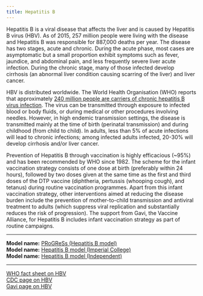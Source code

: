 ```yaml
---
title: Hepatitis B
---
```


Hepatitis B is a viral disease that affects the liver and is caused by Hepatitis B virus (HBV). As of 2015, 257 million people were living with the disease and Hepatitis B was responsible for 887,000 deaths per year. The disease has two stages, acute and chronic. During the acute phase, most cases are asymptomatic but a small proportion exhibit symptoms such as fever, jaundice, and abdominal pain, and less frequently severe liver acute infection. During the chronic stage, many of those infected develop cirrhosis (an abnormal liver condition causing scarring of the liver) and liver cancer. 

HBV is distributed worldwide. The World Health Organisation (WHO) reports that approximately [240 million people are carriers of chronic hepatitis B virus infection](http://apps.who.int/iris/bitstream/10665/246177/1/WHO-HIV-2016.06-eng.pdf?ua=1). The virus can be transmitted through exposure to infected blood or body fluids, or during medical or other procedures involving needles. However, in high endemic transmission settings, the disease is transmitted mainly at the time of birth (perinatal transmission) and during childhood (from child to child). In adults, less than 5% of acute infections will lead to chronic infections; among infected adults infected, 20-30% will develop cirrhosis and/or liver cancer.  

Prevention of Hepatitis B through vaccination is highly efficacious (~95%) and has been recommended by WHO since 1982. The scheme for the infant vaccination strategy consists of one dose at birth (preferably within 24 hours), followed by two doses given at the same time as the first and third doses of the DTP vaccine (diphtheria, pertussis (whooping cough), and tetanus) during routine vaccination programmes. Apart from this infant vaccination strategy, other interventions aimed at reducing the disease burden include the prevention of mother-to-child transmission and antiviral treatment to adults (which suppress viral replication and substantially reduces the risk of progression). The support from Gavi, the Vaccine Alliance, for Hepatitis B includes infant vaccination strategy as part of routine campaigns.

---

**Model name:**  [PRoGReSs (Hepatitis B model)](/models/hep-b)  
**Model name:**  [Hepatitis B model (Imperial College)](/models/hep-b#imperial)  
**Model name:**  [Hepatitis B model (Independent)](/models/hep-b#independent)  

---

[WHO fact sheet on HBV](http://www.who.int/mediacentre/factsheets/fs204/en/)      
[CDC page on HBV](https://www.cdc.gov/hepatitis/hbv/index.htm)     
[Gavi page on HBV](http://www.gavi.org/support/nvs/hepb/)  





